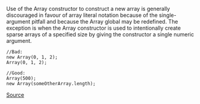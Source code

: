 Use of the Array constructor to construct a new array is generally discouraged in favour of array literal notation because of the single-argument pitfall and because the Array global may be redefined. The exception is when the Array constructor is used to intentionally create sparse arrays of a specified size by giving the constructor a single numeric argument.

```
//Bad:
new Array(0, 1, 2);
Array(0, 1, 2);

//Good:
Array(500);
new Array(someOtherArray.length);
```

[Source](http://eslint.org/docs/rules/no-array-constructor)
